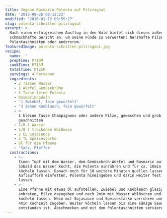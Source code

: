 ```yaml
---
title: Vegane Rosmarin-Polenta auf Pilzragout
date: '2013-08-26 08:12:23'
modified: '2016-01-12 09:59:27'
slug: polenta-schnitten-pilzragout
excerpt: >-
  Nach einem erfolgreichen Ausflug in den Wald bietet sich dieses äußerst
  schmackhafte Gericht an, um seine Fünde zu verwerten: herzhafte Pilze auf
  Polentaschnitten oder andersrum. 
featuredImage: polenta-schnitten-pilzragout.jpg
recipe:
  name: ''
  prepTime: PT10M
  cookTime: PT15M
  totalTime: PT25M
  servings: 4 Personen
  ingredients:
    - 2 Tassen Wasser
    - 1 Würfel Gemüsebrühe
    - 1 Tasse feine Polenta
    - Rosmarinnadeln
    - '1 Zwiebel, fein gewürfelt'
    - '3 Zehen Knoblauch, fein gewürfelt'
    - >-
      1 kleine Tasse Champignons oder andere Pilze, gewaschen und grob
      geschnitten
    - 1/8 l Wasser
    - 1/8 l trockenen Weißwein
    - 2 EL Sojasauce
    - 2 TL Speisestärke
    - Öl für die Pfanne
    - 'Salz, Pfeffer'
  instructions:
    - >-
      Einen Topf mit dem Wasser, dem Gemüsebrüh-Würfel und Rosmarin aufstellen.
      Sobald das Wasser kocht, die Polenta einrühren und für ca. 10min zugedeckt
      köcheln lassen. Danach noch für 10 weitere Minuten quellen lassen. Eine
      Auflaufform einfetten, Polenta hineingeben und darin weiter fest werden
      lassen.
    - >-
      Eine Pfanne mit etwas Öl aufstellen, Zwiebel und Knoblauch glasig
      anbraten, Pilze dazugeben und nach 2min mit Wasser ablöschen und leicht
      köcheln lassen. Wein mit Sojasauce und Speisestärke verrühren und nach
      4min Kochzeit zugeben. Weiter köcheln lassen bis eine sämige Sauce
      entstanden ist. Abschmecken und mit den Polentaschnitten servieren.
---
```


<!-- Image removed (no copyright): pilzragout-polenta.jpg -->
